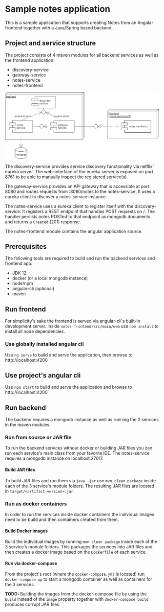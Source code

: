 # Sample notes application
This is a sample application that supports creating Notes from an Angular frontend together with a Java/Spring based backend.

## Project and service structure
The project consists of 4 maven modules for all backend services as well as the frontend application:
- discovery-service
- gateway-service
- notes-service
- notes-frontend

![Architectural Overview](arch-overview.png)

The discovery-service provides service discovery functionality via netflix' eureka server.
The web-interface of the eureka server is exposed on port 8761 to be able to manually inspect the registered service(s).

The gateway-service provides an API gateway that is accessible at port 8080 and routes requests from :8080/notes to the notes-service.
It uses a eureka client to discover a notes-service instance.

The notes-service uses a eureka client to register itself with the discovery-service.
It registers a REST endpoint that handles POST requests on /.
The handler persists notes POSTed to that endpoint as mongodb documents and returns a `Created` (201) response.

The notes-frontend module contains the angular application source.

## Prerequisites
The following tools are required to build and run the backend services and frontend app:
- JDK 12
- docker (or a local mongodb instance)
- node/npm
- angular-cli (optional)
- maven

## Run frontend
For simplicity's sake the frontend is served via angular-cli's built-in development server.
Inside `notes-frontend/src/main/web` use `npm install` to install all node dependencies.

### Use globally installed angular cli
Use `ng serve` to build and serve the application, then browse to http://localhost:4200

## Use project's angular cli
Use `npm start` to build and serve the application and browse to http://localhost:4200

## Run backend
The backend requires a mongodb instance as well as running the 3 services in the maven modules.

### Run from source or JAR file
To run the backend services without docker or building JAR files you can run each service's
 main class from your favorite IDE.
The notes-service requires a mongodb instance on localhost:27017.

#### Build JAR files
To build JAR files and run them via `java -jar` use `mvn clean package` inside each of the 3 service's module folders.
The resulting JAR files are located in `target/<artifact-version>.jar`.

### Run as docker containers
In order to run the services inside docker containers the individual images need to be build
and then containers created from them.

#### Build Docker images
Build the individual images by running `mvn clean package` inside each of the 3 service's module folders.
This packages the services into JAR files and then creates a docker image based on the `Dockerfile` of each service.

#### Run via docker-compose
From the project's root (where the `docker-compose.yml` is located) run `docker-compose up` to start
a mongodb container as well as containers for the 3 services.

__TODO:__ Building the images from the docker-compose file by using the `build` instead of the `image` property 
together with `docker-compose build` produces corrupt JAR files. 
